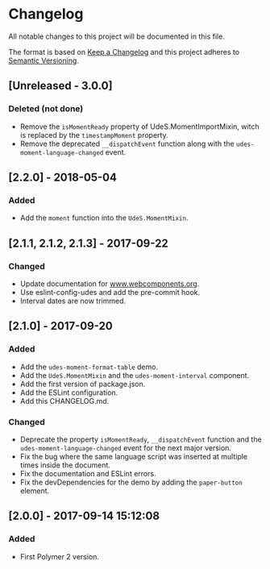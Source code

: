 # Changelog
All notable changes to this project will be documented in this file.

The format is based on [Keep a Changelog](http://keepachangelog.com/en/1.0.0/)
and this project adheres to [Semantic Versioning](http://semver.org/spec/v2.0.0.html).

## [Unreleased - 3.0.0]
### Deleted (not done)
- Remove the `isMomentReady` property of UdeS.MomentImportMixin, witch is replaced
  by the `timestampMoment` property.
- Remove the deprecated `__dispatchEvent` function along with the 
`udes-moment-language-changed` event.


## [2.2.0] - 2018-05-04
### Added
- Add the `moment` function into the `UdeS.MomentMixin`.


## [2.1.1, 2.1.2, 2.1.3] - 2017-09-22
### Changed
- Update documentation for www.webcomponents.org.
- Use eslint-config-udes and add the pre-commit hook.
- Interval dates are now trimmed.


## [2.1.0] - 2017-09-20
### Added
- Add the `udes-moment-format-table` demo.
- Add the `UdeS.MomentMixin` and the `udes-moment-interval` component.
- Add the first version of package.json.
- Add the ESLint configuration.
- Add this CHANGELOG.md.

### Changed
- Deprecate the property `isMomentReady`, `__dispatchEvent` function  and the 
  `udes-moment-language-changed` event for the next major version.
- Fix the bug where the same language script was inserted at multiple times 
  inside the document.
- Fix the documentation and ESLint errors.
- Fix the devDependencies for the demo by adding the `paper-button` element.


## [2.0.0] - 2017-09-14 15:12:08
### Added
- First Polymer 2 version.
